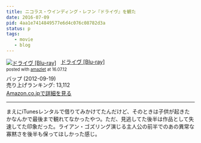 ```yaml
---
title: ニコラス・ウインディング・レフン『ドライヴ』を観た
date: 2016-07-09
pid: 4aa1e7414849577e6d4c076c08782d3a
status: p
tags:
   - movie
   - blog
---
```


<div class="amazlet-box" style="margin-bottom:0px;"><div class="amazlet-image" style="float:left;margin:0px 12px 1px 0px;"><a href="http://www.amazon.co.jp/exec/obidos/ASIN/B008KX1TWM/dotimpact-22/ref=nosim/" name="amazletlink" target="_blank"><img src="http://ecx.images-amazon.com/images/I/51WZxHlC8dL._SL160_.jpg" alt="ドライヴ [Blu-ray]" style="border: none;" /></a></div><div class="amazlet-info" style="line-height:120%; margin-bottom: 10px"><div class="amazlet-name" style="margin-bottom:10px;line-height:120%"><a href="http://www.amazon.co.jp/exec/obidos/ASIN/B008KX1TWM/dotimpact-22/ref=nosim/" name="amazletlink" target="_blank">ドライヴ [Blu-ray]</a><div class="amazlet-powered-date" style="font-size:80%;margin-top:5px;line-height:120%">posted with <a href="http://www.amazlet.com/" title="amazlet" target="_blank">amazlet</a> at 16.07.12</div></div><div class="amazlet-detail">バップ (2012-09-19)<br />売り上げランキング: 13,112<br /></div><div class="amazlet-sub-info" style="float: left;"><div class="amazlet-link" style="margin-top: 5px"><a href="http://www.amazon.co.jp/exec/obidos/ASIN/B008KX1TWM/dotimpact-22/ref=nosim/" name="amazletlink" target="_blank">Amazon.co.jpで詳細を見る</a></div></div></div><div class="amazlet-footer" style="clear: left"></div></div>

---- 

まえにiTunesレンタルで借りてみかけてたんだけど、そのときは子供が起きたかなんかで最後まで観れてなかったやつ。ただ、見逃してた後半は作品として失速してた印象だった。ライアン・ゴズリング演じる主人公の前半でのあの異常な寡黙さを後半も保ってほしかった感じ。

